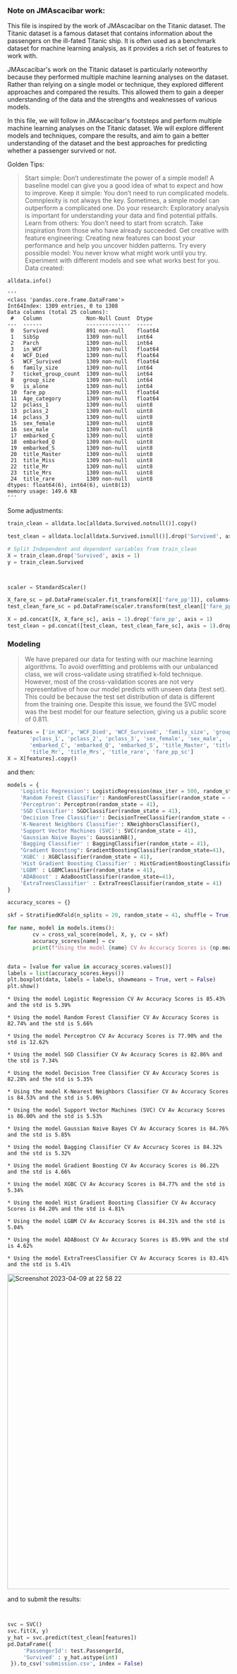 ### Note on JMAscacibar work:
This file is inspired by the work of JMAscacibar on the Titanic dataset. The Titanic dataset is a famous dataset that contains information about the passengers on the ill-fated Titanic ship. It is often used as a benchmark dataset for machine learning analysis, as it provides a rich set of features to work with.

JMAscacibar's work on the Titanic dataset is particularly noteworthy because they performed multiple machine learning analyses on the dataset. Rather than relying on a single model or technique, they explored different approaches and compared the results. This allowed them to gain a deeper understanding of the data and the strengths and weaknesses of various models.

In this file, we will follow in JMAscacibar's footsteps and perform multiple machine learning analyses on the Titanic dataset. We will explore different models and techniques, compare the results, and aim to gain a better understanding of the dataset and the best approaches for predicting whether a passenger survived or not.

Golden Tips: 
   > Start simple: Don’t underestimate the power of a simple model! A baseline model can give you a good idea of what to expect and how to improve.
   > Keep it simple: You don’t need to run complicated models. Comnplexity is not always the key. Sometimes, a simple model can outperform a complicated one.
   > Do your research: Exploratory analysis is important for understanding your data and find potential pitfalls.
   > Learn from others: You don’t need to start from scratch. Take inspiration from those who have already succeeded.
   > Get creative with feature engineering: Creating new features can boost your performance and help you uncover hidden patterns.
   > Try every possible model: You never know what might work until you try. Experiment with different models and see what works best for you.
Data created:

```python
alldata.info()
```
```
'''
<class 'pandas.core.frame.DataFrame'>
Int64Index: 1309 entries, 0 to 1308
Data columns (total 25 columns):
 #   Column              Non-Null Count  Dtype  
---  ------              --------------  -----  
 0   Survived            891 non-null    float64
 1   SibSp               1309 non-null   int64  
 2   Parch               1309 non-null   int64  
 3   in_WCF              1309 non-null   float64
 4   WCF_Died            1309 non-null   float64
 5   WCF_Survived        1309 non-null   float64
 6   family_size         1309 non-null   int64  
 7   ticket_group_count  1309 non-null   int64  
 8   group_size          1309 non-null   int64  
 9   is_alone            1309 non-null   int64  
 10  fare_pp             1309 non-null   float64
 11  Age_category        1309 non-null   float64
 12  pclass_1            1309 non-null   uint8  
 13  pclass_2            1309 non-null   uint8  
 14  pclass_3            1309 non-null   uint8  
 15  sex_female          1309 non-null   uint8  
 16  sex_male            1309 non-null   uint8  
 17  embarked_C          1309 non-null   uint8  
 18  embarked_Q          1309 non-null   uint8  
 19  embarked_S          1309 non-null   uint8  
 20  title_Master        1309 non-null   uint8  
 21  title_Miss          1309 non-null   uint8  
 22  title_Mr            1309 non-null   uint8  
 23  title_Mrs           1309 non-null   uint8  
 24  title_rare          1309 non-null   uint8  
dtypes: float64(6), int64(6), uint8(13)
memory usage: 149.6 KB
'''
```
Some adjustments:
```python
train_clean = alldata.loc[alldata.Survived.notnull()].copy()

test_clean = alldata.loc[alldata.Survived.isnull()].drop('Survived', axis = 1).copy()

# Split Independent and dependent variables from train_clean
X = train_clean.drop('Survived', axis = 1)
y = train_clean.Survived



scaler = StandardScaler()

X_fare_sc = pd.DataFrame(scaler.fit_transform(X[['fare_pp']]), columns=['fare_pp_sc'], index = X.fare_pp.index)
test_clean_fare_sc = pd.DataFrame(scaler.transform(test_clean[['fare_pp']]), columns=['fare_pp_sc'], index = test_clean.fare_pp.index)

X = pd.concat([X, X_fare_sc], axis = 1).drop('fare_pp', axis = 1)
test_clean = pd.concat([test_clean, test_clean_fare_sc], axis = 1).drop('fare_pp', axis = 1)
```

### Modeling

> We have prepared our data for testing with our machine learning algorithms. To avoid overfitting and problems with our unbalanced class, we will cross-validate using stratified k-fold technique.
However, most of the cross-validation scores are not very representative of how our model predicts with unseen data (test set). This could be because the test set distribution of data is different from the training one. Despite this issue, we found the SVC model was the best model for our feature selection, giving us a public score of 0.811.

```python
features = ['in_WCF', 'WCF_Died', 'WCF_Survived', 'family_size', 'group_size', 'is_alone', 'Age_category',
       'pclass_1', 'pclass_2', 'pclass_3', 'sex_female', 'sex_male',
       'embarked_C', 'embarked_Q', 'embarked_S', 'title_Master', 'title_Miss',
       'title_Mr', 'title_Mrs', 'title_rare', 'fare_pp_sc']
X = X[features].copy()

```
and then:

```python 
models = {
    'Logistic Regression': LogisticRegression(max_iter = 500, random_state = 41),
    'Random Forest Classifier': RandomForestClassifier(random_state = 41),
    'Perceptron': Perceptron(random_state = 41),
    'SGD Classifier': SGDClassifier(random_state = 41),
    'Decision Tree Classifier': DecisionTreeClassifier(random_state = 41),
    'K-Nearest Neighbors Classifier': KNeighborsClassifier(),
    'Support Vector Machines (SVC)': SVC(random_state = 41),
    'Gaussian Naive Bayes': GaussianNB(),
    'Bagging Classifier' : BaggingClassifier(random_state = 41),
    "Gradient Boosting": GradientBoostingClassifier(random_state=41),
    'XGBC' : XGBClassifier(random_state = 41),
    'Hist Gradient Boosting Classifier' : HistGradientBoostingClassifier(random_state = 41),
    'LGBM' : LGBMClassifier(random_state = 41),
    'ADABoost' : AdaBoostClassifier(random_state=41),
    'ExtraTreesClassifier' : ExtraTreesClassifier(random_state = 41)
}

accuracy_scores = {}

skf = StratifiedKFold(n_splits = 20, random_state = 41, shuffle = True)

for name, model in models.items():
        cv = cross_val_score(model, X, y, cv = skf)
        accuracy_scores[name] = cv
        print(f"Using the model {name} CV Av Accuracy Scores is {np.mean(accuracy_scores[name])*100:.2f}% and the std is {np.std(accuracy_scores[name])*100:.2f}%")


data = [value for value in accuracy_scores.values()]
labels = list(accuracy_scores.keys())
plt.boxplot(data, labels = labels, showmeans = True, vert = False)
plt.show()
```

```
* Using the model Logistic Regression CV Av Accuracy Scores is 85.43% and the std is 5.39%

* Using the model Random Forest Classifier CV Av Accuracy Scores is 82.74% and the std is 5.66%

* Using the model Perceptron CV Av Accuracy Scores is 77.90% and the std is 12.62%

* Using the model SGD Classifier CV Av Accuracy Scores is 82.86% and the std is 7.34%

* Using the model Decision Tree Classifier CV Av Accuracy Scores is 82.28% and the std is 5.35%

* Using the model K-Nearest Neighbors Classifier CV Av Accuracy Scores is 84.53% and the std is 5.06%

* Using the model Support Vector Machines (SVC) CV Av Accuracy Scores is 86.00% and the std is 5.53%

* Using the model Gaussian Naive Bayes CV Av Accuracy Scores is 84.76% and the std is 5.85%

* Using the model Bagging Classifier CV Av Accuracy Scores is 84.32% and the std is 5.32%

* Using the model Gradient Boosting CV Av Accuracy Scores is 86.22% and the std is 4.66%

* Using the model XGBC CV Av Accuracy Scores is 84.77% and the std is 5.34%

* Using the model Hist Gradient Boosting Classifier CV Av Accuracy Scores is 84.20% and the std is 4.81%

* Using the model LGBM CV Av Accuracy Scores is 84.31% and the std is 5.04%

* Using the model ADABoost CV Av Accuracy Scores is 85.99% and the std is 4.62%

* Using the model ExtraTreesClassifier CV Av Accuracy Scores is 83.41% and the std is 5.41%
```

<img width="715" alt="Screenshot 2023-04-09 at 22 58 22" src="https://user-images.githubusercontent.com/109058050/230796237-4c5d5752-91fa-4d58-8d7c-fcab0f5719a9.png">

and to submit the results:
```python


svc = SVC()
svc.fit(X, y)
y_hat = svc.predict(test_clean[features])
pd.DataFrame({
     'PassengerId': test.PassengerId,
     'Survived' : y_hat.astype(int)
 }).to_csv('submission.csv', index = False)
```

